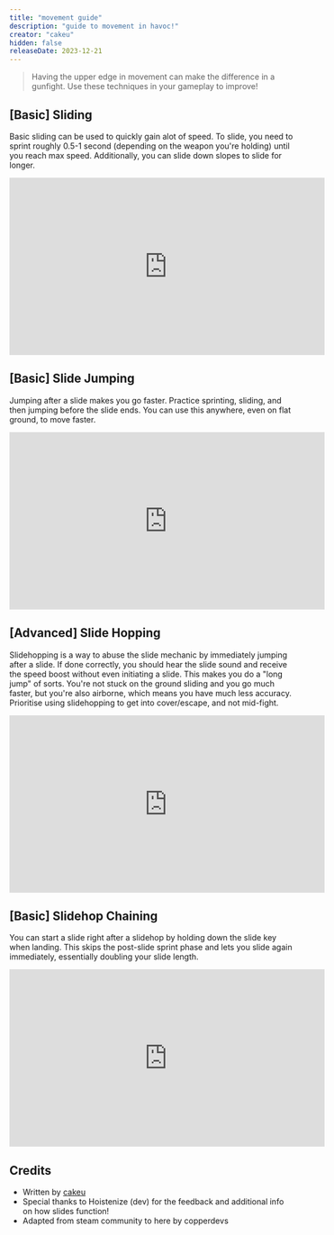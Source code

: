 ```yaml
---
title: "movement guide"
description: "guide to movement in havoc!"
creator: "cakeu"
hidden: false
releaseDate: 2023-12-21
---
```


> Having the upper edge in movement can make the difference in a gunfight. Use these techniques in your gameplay to improve!

## [Basic] Sliding

Basic sliding can be used to quickly gain alot of speed.
To slide, you need to sprint roughly 0.5-1 second (depending on the weapon you're holding) until you reach max speed.
Additionally, you can slide down slopes to slide for longer.


<iframe width="560" height="315" src="https://www.youtube.com/embed/2FGGXusJXsM?si=nD2k5ZiLJgfZFOai" title="YouTube video player" frameborder="0" allow="accelerometer; autoplay; clipboard-write; encrypted-media; gyroscope; picture-in-picture; web-share" referrerpolicy="strict-origin-when-cross-origin" allowfullscreen></iframe>


## [Basic] Slide Jumping

Jumping after a slide makes you go faster.
Practice sprinting, sliding, and then jumping before the slide ends.
You can use this anywhere, even on flat ground, to move faster.


<iframe width="560" height="315" src="https://www.youtube.com/embed/xD5_gaV7ndY?si=RaoXHgSNFPwSQvxW" title="YouTube video player" frameborder="0" allow="accelerometer; autoplay; clipboard-write; encrypted-media; gyroscope; picture-in-picture; web-share" referrerpolicy="strict-origin-when-cross-origin" allowfullscreen></iframe>


## [Advanced] Slide Hopping

Slidehopping is a way to abuse the slide mechanic by immediately jumping after a slide.
If done correctly, you should hear the slide sound and receive the speed boost without even initiating a slide.
This makes you do a "long jump" of sorts. You're not stuck on the ground sliding and you go much faster, but you're also airborne, which means you have much less accuracy.
Prioritise using slidehopping to get into cover/escape, and not mid-fight.


<iframe width="560" height="315" src="https://www.youtube.com/embed/td6fC6Wc-Po?si=XOjdDW803AoCatT9" title="YouTube video player" frameborder="0" allow="accelerometer; autoplay; clipboard-write; encrypted-media; gyroscope; picture-in-picture; web-share" referrerpolicy="strict-origin-when-cross-origin" allowfullscreen></iframe>


## [Basic] Slidehop Chaining

You can start a slide right after a slidehop by holding down the slide key when landing.
This skips the post-slide sprint phase and lets you slide again immediately, essentially doubling your slide length.


<iframe width="560" height="315" src="https://www.youtube.com/embed/EGUbcUfAJMg?si=q4LJ3Pz1XwJIWzzz" title="YouTube video player" frameborder="0" allow="accelerometer; autoplay; clipboard-write; encrypted-media; gyroscope; picture-in-picture; web-share" referrerpolicy="strict-origin-when-cross-origin" allowfullscreen></iframe>


## Credits
- Written by [cakeu](https://steamcommunity.com/id/imcakeu)
- Special thanks to Hoistenize (dev) for the feedback and additional info on how slides function!
- Adapted from steam community to here by copperdevs